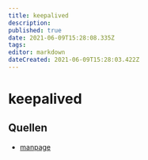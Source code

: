```yaml
---
title: keepalived
description: 
published: true
date: 2021-06-09T15:28:08.335Z
tags: 
editor: markdown
dateCreated: 2021-06-09T15:28:03.422Z
---
```


# keepalived

## Quellen

* [manpage](https://www.keepalived.org/manpage.html)